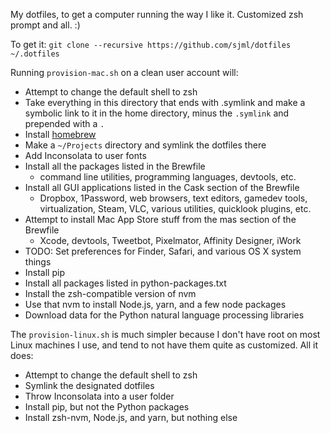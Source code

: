 My dotfiles, to get a computer running the way I like it. Customized zsh prompt
and all. :)

To get it: `git clone --recursive https://github.com/sjml/dotfiles ~/.dotfiles`

Running `provision-mac.sh` on a clean user account will:
  * Attempt to change the default shell to zsh
  * Take everything in this directory that ends with .symlink and make a
    symbolic link to it in the home directory, minus the `.symlink` and
    prepended with a `.`
  * Install [homebrew](http://brew.sh)
  * Make a `~/Projects` directory and symlink the dotfiles there
  * Add Inconsolata to user fonts
  * Install all the packages listed in the Brewfile
    * command line utilities, programming languages, devtools, etc.
  * Install all GUI applications listed in the Cask section of the Brewfile
    * Dropbox, 1Password, web browsers, text editors, gamedev tools,
      virtualization, Steam, VLC, various utilities, quicklook plugins, etc.
  * Attempt to install Mac App Store stuff from the mas section of the Brewfile
    * Xcode, devtools, Tweetbot, Pixelmator, Affinity Designer, iWork
  * TODO: Set preferences for Finder, Safari, and various OS X system things
  * Install pip
  * Install all packages listed in python-packages.txt
  * Install the zsh-compatible version of nvm
  * Use that nvm to install Node.js, yarn, and a few node packages
  * Download data for the Python natural language processing libraries

The `provision-linux.sh` is much simpler because I don't have root on most Linux
machines I use, and tend to not have them quite as customized. All it does:
  * Attempt to change the default shell to zsh
  * Symlink the designated dotfiles
  * Throw Inconsolata into a user folder
  * Install pip, but not the Python packages
  * Install zsh-nvm, Node.js, and yarn, but nothing else
